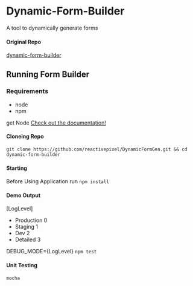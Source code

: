 # Dynamic-Form-Builder

A tool to dynamically generate forms

#### Original Repo
[dynamic-form-builder](https://github.com/drubiodev/dynamic-form-builder)

## Running Form Builder 

### Requirements
* node
* npm

get Node [Check out the documentation!](https://www.npmjs.com/get-npm)

#### Cloneing Repo

`git clone https://github.com/reactivepixel/DynamicFormGen.git && cd dynamic-form-builder`

#### Starting

Before Using Application run `npm install`

#### Demo Output
[LogLevel]
 * Production 0
 * Staging 1
 * Dev 2
 * Detailed 3
 
DEBUG_MODE={LogLevel}  `npm test` 

#### Unit Testing

`mocha`


